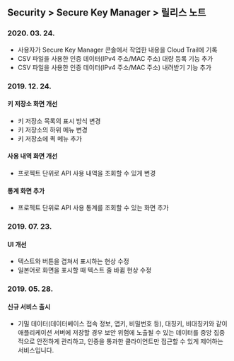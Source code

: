 ## Security > Secure Key Manager > 릴리스 노트

### 2020. 03. 24.
* 사용자가 Secure Key Manager 콘솔에서 작업한 내용을 Cloud Trail에 기록
* CSV 파일을 사용한 인증 데이터(IPv4 주소/MAC 주소) 대량 등록 기능 추가
* CSV 파일을 사용한 인증 데이터(IPv4 주소/MAC 주소) 내려받기 기능 추가

### 2019. 12. 24.

#### 키 저장소 화면 개선
* 키 저장소 목록의 표시 방식 변경
* 키 저장소의 하위 메뉴 변경
* 키 저장소에 퀵 메뉴 추가

#### 사용 내역 화면 개선
* 프로젝트 단위로 API 사용 내역을 조회할 수 있게 변경

#### 통계 화면 추가
* 프로젝트 단위로 API 사용 통계를 조회할 수 있는 화면 추가

### 2019. 07. 23.

#### UI 개선
* 텍스트와 버튼을 겹쳐서 표시하는 현상 수정
* 일본어로 화면을 표시할 때 텍스트 줄 바뀜 현상 수정

### 2019. 05. 28.

#### 신규 서비스 출시
* 기밀 데이터(데이터베이스 접속 정보, 앱키, 비밀번호 등), 대칭키, 비대칭키와 같이 애플리케이션 서버에 저장할 경우 보안 위험에 노출될 수 있는 데이터를 중앙 집중적으로 안전하게 관리하고, 인증을 통과한 클라이언트만 접근할 수 있게 제어하는 서비스입니다.